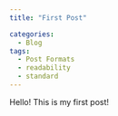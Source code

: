 ```yaml
---
title: "First Post"

categories:
  - Blog
tags:
  - Post Formats
  - readability
  - standard
---
```


Hello! This is my first post!
